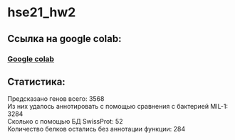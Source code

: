 # hse21_hw2
## Ссылка на google colab:
### [Google colab](https://colab.research.google.com/drive/1XSDODpwOtz-9cPhflCbXqEf_AVgRrybE?usp=sharing)

## Статистика:
Предсказано генов всего: 3568  
Из них удалось аннотировать с помощью сравнения с бактерией MIL-1: 3284  
Сколько с помощью БД SwissProt: 52  
Количество белков остались без аннотации функции: 284  
